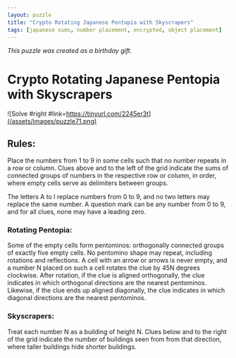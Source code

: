 ```yaml
---
layout: puzzle
title: "Crypto Rotating Japanese Pentopia with Skyscrapers"
tags: [japanese sums, number placement, encrypted, object placement]
---
```


*This puzzle was created as a birthday gift.* 

# Crypto Rotating Japanese Pentopia with Skyscrapers

![Solve #right #link=https://tinyurl.com/2245er3t](/assets/images/puzzle71.png)

## Rules:

Place the numbers from 1 to 9 in some cells such that no number repeats in a row or column. Clues above and to the left of the grid indicate the sums of connected groups of numbers in the respective row or column, in order, where empty cells serve as delimiters between groups.

The letters A to I replace numbers from 0 to 9, and no two letters may replace the same number. A question mark can be any number from 0 to 9, and for all clues, none may have a leading zero. 

### Rotating Pentopia:

Some of the empty cells form pentominos: orthogonally connected groups of exactly five empty cells. No pentomino shape may repeat, including rotations and reflections. A cell with an arrow or arrows is never empty, and a number N placed on such a cell rotates the clue by 45N degrees clockwise. After rotation, if the clue is aligned orthogonally, the clue indicates in which orthogonal directions are the nearest pentominos. Likewise, if the clue ends up aligned diagonally, the clue indicates in which diagonal directions are the nearest pentominos.

### Skyscrapers:

Treat each number N as a building of height N. Clues below and to the right of the grid indicate the number of buildings seen from from that direction, where taller buildings hide shorter buildings.